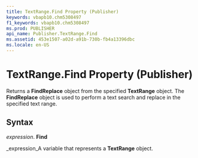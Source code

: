 ```yaml
---
title: TextRange.Find Property (Publisher)
keywords: vbapb10.chm5308497
f1_keywords: vbapb10.chm5308497
ms.prod: PUBLISHER
api_name: Publisher.TextRange.Find
ms.assetid: 453e1507-a02d-a91b-730b-fb4a13396dbc
ms.locale: en-US
---
```



# TextRange.Find Property (Publisher)

Returns a  **FindReplace** object from the specified **TextRange** object. The **FindReplace** object is used to perform a text search and replace in the specified text range.


## Syntax

 _expression_. **Find**

 _expression_A variable that represents a  **TextRange** object.


